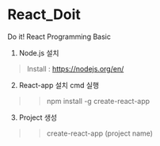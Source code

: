# React_Doit

Do it!
React Programming Basic

1. Node.js 설치
>Install : https://nodejs.org/en/

2. React-app 설치
cmd 실행
>> npm install -g create-react-app

3. Project 생성
>> create-react-app (project name)

